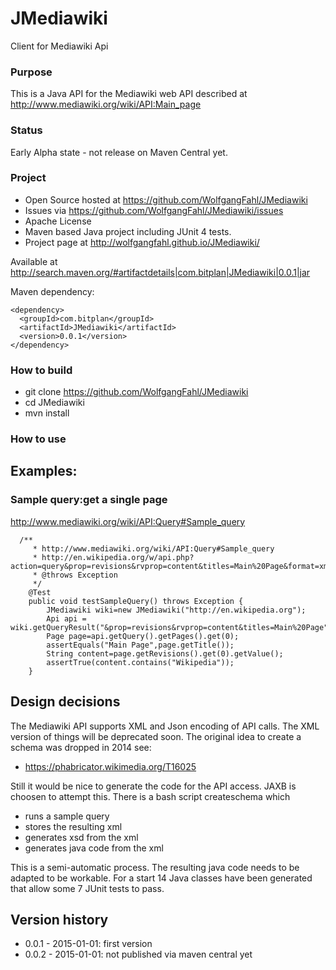 JMediawiki
==========

Client for Mediawiki Api

### Purpose
This is a Java API for the Mediawiki web API described at 
http://www.mediawiki.org/wiki/API:Main_page

### Status
Early Alpha state - not release on Maven Central yet.

### Project
* Open Source hosted at https://github.com/WolfgangFahl/JMediawiki
* Issues via https://github.com/WolfgangFahl/JMediawiki/issues
* Apache License
* Maven based Java project including JUnit 4 tests.
* Project page at http://wolfgangfahl.github.io/JMediawiki/

Available at http://search.maven.org/#artifactdetails|com.bitplan|JMediawiki|0.0.1|jar

Maven dependency:

```
<dependency>
  <groupId>com.bitplan</groupId>
  <artifactId>JMediawiki</artifactId>
  <version>0.0.1</version>
</dependency>
```

### How to build
* git clone https://github.com/WolfgangFahl/JMediawiki
* cd JMediawiki
* mvn install

### How to use

## Examples:

### Sample query:get a single page
http://www.mediawiki.org/wiki/API:Query#Sample_query


```
  /**
	 * http://www.mediawiki.org/wiki/API:Query#Sample_query
	 * http://en.wikipedia.org/w/api.php?action=query&prop=revisions&rvprop=content&titles=Main%20Page&format=xml
	 * @throws Exception 
	 */
	@Test
	public void testSampleQuery() throws Exception {
		JMediawiki wiki=new JMediawiki("http://en.wikipedia.org");
		Api api = wiki.getQueryResult("&prop=revisions&rvprop=content&titles=Main%20Page");
		Page page=api.getQuery().getPages().get(0);
		assertEquals("Main Page",page.getTitle());
		String content=page.getRevisions().get(0).getValue();	
		assertTrue(content.contains("Wikipedia"));
	}
```		
  

## Design decisions
The Mediawiki API supports XML and Json encoding of API calls. The XML version of things will be deprecated soon. The
original idea to create a schema was dropped in 2014 see:
* https://phabricator.wikimedia.org/T16025
  
Still it would be nice to generate the code for the API access. JAXB is choosen to attempt this. 
There is a bash script createschema which
* runs a sample query
* stores the resulting xml
* generates xsd from the xml
* generates java code from the xml

This is a semi-automatic process. The resulting java code needs to be adapted to be workable. For a start
14 Java classes have been generated that allow some 7 JUnit tests to pass.
  
## Version history
* 0.0.1 - 2015-01-01: first version
* 0.0.2 - 2015-01-01: not published via maven central yet

